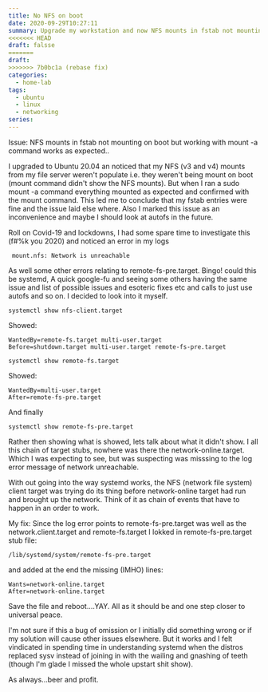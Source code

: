 ```yaml
---
title: No NFS on boot
date: 2020-09-29T10:27:11
summary: Upgrade my workstation and now NFS mounts in fstab not mounting on boot but working with mount -a command works as expected. in short, systemd is worth learning and I cant believe ubuntu was released with such a basic bug.
<<<<<<< HEAD
draft: falsse
=======
draft:
>>>>>>> 7b0bc1a (rebase fix)
categories:
  - home-lab
tags:
  - ubuntu
  - linux
  - networking
series:
---
```


Issue: NFS mounts in fstab not mounting on boot but working with mount -a command works as expected.. 
 
 I upgraded to Ubuntu 20.04 an noticed that my NFS (v3 and v4) mounts from my file server weren't populate i.e. they weren't being mount on boot (mount command didn't show the NFS mounts). But when I ran a sudo mount -a command everything mounted as expected and confirmed with the mount command. This led me to conclude that my fstab entries were fine and the issue laid else where. Also I marked this issue as an inconvenience and maybe I should look at autofs in the future. 

 Roll on Covid-19 and lockdowns, I had some spare time to investigate this (f#%k you 2020) and noticed an error in my logs 


```
 mount.nfs: Network is unreachable 
```


 As well some other errors relating to remote-fs-pre.target. Bingo! could this be systemd, A quick google-fu and seeing some others having the same issue and list of possible issues and esoteric fixes etc and calls to just use autofs and so on. I decided to look into it myself. 


```
systemctl show nfs-client.target 
```


 Showed: 


```
WantedBy=remote-fs.target multi-user.target 
Before=shutdown.target multi-user.target remote-fs-pre.target
```


```
systemctl show remote-fs.target
```


 Showed: 


```
WantedBy=multi-user.target
After=remote-fs-pre.target
```


 And finally 


```
systemctl show remote-fs-pre.target
```


 Rather then showing what is showed, lets talk about what it didn't show. I all this chain of target stubs, nowhere was there the network-online.target. Which I was expecting to see, but was suspecting was misssing to the log error message of network unreachable. 

 With out going into the way systemd works, the NFS (network file system) client target was trying do its thing before network-online target had run and brought up the network. Think of it as chain of events that have to happen in an order to work. 
 
 My fix: Since the log error points to remote-fs-pre.target was well as the network.client.target and remote-fs.target I lokked in remote-fs-pre.target stub file: 


```
/lib/systemd/system/remote-fs-pre.target
```


 and added at the end the missing (IMHO) lines: 
 

```
Wants=network-online.target
After=network-online.target
```


 Save the file and reboot....YAY. All as it should be and one step closer to universal peace. 
 

 
 I'm not sure if this a bug of omission or I initially did something wrong or if my solution will cause other issues elsewhere. But it works and I felt vindicated in spending time in understanding systemd when the distros replaced sysv instead of joining in with the wailing and gnashing of teeth (though I'm glade I missed the whole upstart shit show). 
 

 
 As always...beer and profit.